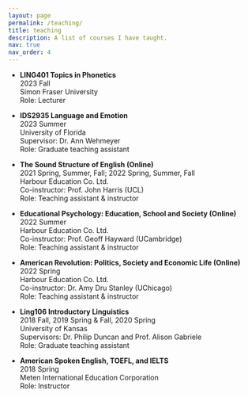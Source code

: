 ```yaml
---
layout: page
permalink: /teaching/
title: teaching
description: A list of courses I have taught.
nav: true
nav_order: 4
---
```


* <p><b>LING401 Topics in Phonetics</b><br />
	2023 Fall<br />
	Simon Fraser University<br />
    Role: Lecturer</p>

* <p><b>IDS2935 Language and Emotion</b><br />
	2023 Summer<br />
	University of Florida<br />
	Supervisor: Dr. Ann Wehmeyer<br />
    Role: Graduate teaching assistant</p>

* <p><b>The Sound Structure of English (Online)</b><br />
	2021 Spring, Summer, Fall; 2022 Spring, Summer, Fall<br />
	Harbour Education Co. Ltd.<br />
	Co-instructor: Prof. John Harris (UCL)<br />
	Role: Teaching assistant & instructor</p>

* <p><b>Educational Psychology: Education, School and Society (Online)</b><br />
	2022 Summer<br />
	Harbour Education Co. Ltd.<br />
	Co-instructor: Prof. Geoff Hayward (UCambridge)<br /> 
	Role: Teaching assistant & instructor</p>

* <p><b>American Revolution: Politics, Society and Economic Life (Online)</b><br />
	2022 Spring<br />
	Harbour Education Co. Ltd.<br />
	Co-instructor: Dr. Amy Dru Stanley (UChicago)<br />
	Role: Teaching assistant & instructor</p>

* <p><b>Ling106 Introductory Linguistics</b><br />
	2018 Fall, 2019 Spring & Fall, 2020 Spring<br />
	University of Kansas<br />
	Supervisors: Dr. Philip Duncan and Prof. Alison Gabriele<br />
	Role: Graduate teaching assistant</p>

* <p><b>American Spoken English, TOEFL, and IELTS</b><br />
	2018 Spring<br />
	Meten International Education Corporation<br />
	Role: Instructor</p>
